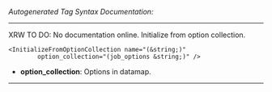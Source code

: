 _Autogenerated Tag Syntax Documentation:_

---
XRW TO DO: No documentation online. Initialize from option collection.

```
<InitializeFromOptionCollection name="(&string;)"
        option_collection="(job_options &string;)" />
```

-   **option_collection**: Options in datamap.

---
